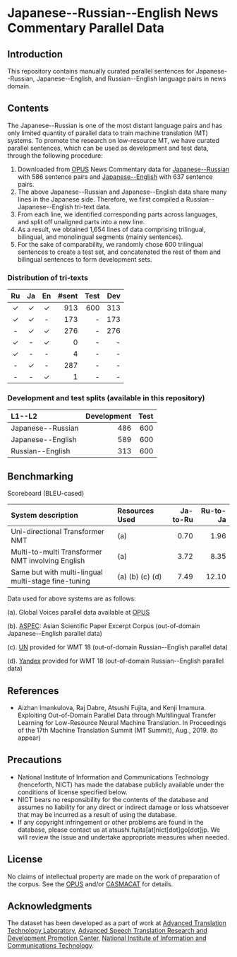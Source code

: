 # Japanese--Russian--English News Commentary Parallel Data

## Introduction

This repository contains manually curated parallel sentences for Japanese--Russian, Japanese--English, and Russian--English language pairs in news domain.

## Contents

The Japanese--Russian is one of the most distant language pairs and has only limited quantity of parallel data to train machine translation (MT) systems.
To promote the research on low-resource MT, we have curated parallel sentences, which can be used as development and test data, through the following procedure:

1. Downloaded from [OPUS](http://opus.nlpl.eu/) News Commentary data for [Japanese--Russian](http://opus.nlpl.eu/download.php?f=News-Commentary11/ja-ru.txt.zip) with 586 sentence pairs and [Japanese--English](http://opus.nlpl.eu/download.php?f=News-Commentary11/en-ja.txt.zip) with 637 sentence pairs.
2. The above Japanese--Russian and Japanese--English data share many lines in the Japanese side. Therefore, we first compiled a Russian--Japanese--English tri-text data.
3. From each line, we identified corresponding parts across languages, and split off unaligned parts into a new line.
4. As a result, we obtained 1,654 lines of data comprising trilingual, bilingual, and monolingual segments (mainly sentences).
5. For the sake of comparability, we randomly chose 600 trilingual sentences to create a test set, and concatenated the rest of them and bilingual sentences to form development sets.

### Distribution of tri-texts

| Ru | Ja | En | #sent | Test | Dev  |
| :--: | :--: | :--: | ----: | ---: | ---: |
| ✓  | ✓  | ✓  | 913   | 600  | 313  |
| ✓  | ✓  |  - | 173   | -    | 173  |
| -  | ✓  |  ✓ | 276   | -    | 276  |
| ✓  | -  |  ✓ | 0     | -    | -    |
| ✓  | -  |  - | 4     | -    | -    |
| -  | ✓  |  - | 287   | -    | -    |
| -  | -  |  ✓ | 1     | -    | -    |

### Development and test splits (available in this repository)

| L1--L2 | Development | Test |
| :---------------- | --: | --: |
| Japanese--Russian | 486 | 600 |
| Japanese--English | 589 | 600 |
| Russian--English  | 313 | 600 |

## Benchmarking

Scoreboard (BLEU-cased)

| System description | Resources Used | Ja-to-Ru | Ru-to-Ja |
| :----- | :----- | ---: | ---: |
| Uni-directional Transformer NMT | (a) | 0.70 | 1.96 |
| Multi-to-multi Transformer NMT involving English | (a) | 3.72 | 8.35 |
| Same but with multi-lingual multi-stage fine-tuning | (a) (b) (c) (d) | 7.49 | 12.10 |

Data used for above systems are as follows:

(a). Global Voices parallel data available at [OPUS](http://opus.nlpl.eu/GlobalVoices.php)

(b). [ASPEC](http://lotus.kuee.kyoto-u.ac.jp/ASPEC/): Asian Scientific Paper Excerpt Corpus (out-of-domain Japanese--English parallel data)

(c). [UN](http://www.statmt.org/wmt18/translation-task.html) provided for WMT 18 (out-of-domain Russian--English parallel data)

(d). [Yandex](http://www.statmt.org/wmt18/translation-task.html) provided for WMT 18 (out-of-domain Russian--English parallel data)

## References

* Aizhan Imankulova, Raj Dabre, Atsushi Fujita, and Kenji Imamura. Exploiting Out-of-Domain Parallel Data through Multilingual Transfer Learning for Low-Resource Neural Machine Translation. In Proceedings of the 17th Machine Translation Summit (MT Summit), Aug., 2019. (to appear)

## Precautions

* National Institute of Information and Communications Technology (henceforth, NICT) has made the database publicly available under the conditions of license specified below.
* NICT bears no responsibility for the contents of the database and assumes no liability for any direct or indirect damage or loss whatsoever that may be incurred as a result of using the database.
* If any copyright infringement or other problems are found in the database, please contact us at atsushi.fujita[at]nict[dot]go[dot]jp. We will review the issue and undertake appropriate measures when needed.

## License

No claims of intellectual property are made on the work of preparation of the corpus.
See the [OPUS](http://opus.nlpl.eu/News-Commentary-v11.php) and/or [CASMACAT](http://www.casmacat.eu/corpus/news-commentary.html) for details.

## Acknowledgments

The dataset has been developed as a part of work at [Advanced Translation Technology Laboratory](http://att-astrec.nict.go.jp/), [Advanced Speech Translation Research and Development Promotion Center](http://astrec.nict.go.jp/), [National Institute of Information and Communications Technology](http://www.nict.go.jp/en/).
